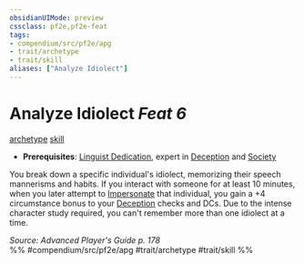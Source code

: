 ```yaml
---
obsidianUIMode: preview
cssclass: pf2e,pf2e-feat
tags:
- compendium/src/pf2e/apg
- trait/archetype
- trait/skill
aliases: ["Analyze Idiolect"]
---
```

# Analyze Idiolect  *Feat 6*  
[archetype](../../rules/traits/archetype.md)  [skill](../../rules/traits/skill.md)  

- **Prerequisites**: [Linguist Dedication](linguist-dedication-apg.md), expert in [Deception](../skills.md#Deception) and [Society](../skills.md#Society)

You break down a specific individual's idiolect, memorizing their speech mannerisms and habits. If you interact with someone for at least 10 minutes, when you later attempt to [Impersonate](../../rules/actions/impersonate.md) that individual, you gain a +4 circumstance bonus to your [Deception](../skills.md#Deception) checks and DCs. Due to the intense character study required, you can't remember more than one idiolect at a time.

*Source: Advanced Player's Guide p. 178*  
%% #compendium/src/pf2e/apg #trait/archetype #trait/skill %%